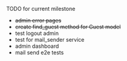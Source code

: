 TODO for current milestone
* ~~admin error pages~~
* ~~create  find_guest method for Guest model~~
* test logout admin
* test for mail_sender service
* admin dashboard
* mail send e2e tests
